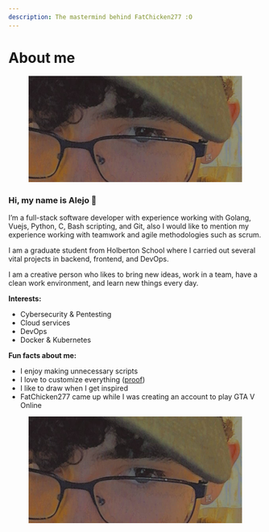 ```yaml
---
description: The mastermind behind FatChicken277 :O
---
```


# About me

<figure><img src=".gitbook/assets/image (1) (1).png" alt=""><figcaption></figcaption></figure>

### Hi, my name is Alejo 👋

I’m a full-stack software developer with experience working with Golang, Vuejs, Python, C, Bash scripting, and Git, also I would like to mention my experience working with teamwork and agile methodologies such as scrum.

I am a graduate student from Holberton School where I carried out several vital projects in backend, frontend, and DevOps.

I am a creative person who likes to bring new ideas, work in a team, have a clean work environment, and learn new things every day.



**Interests:**

* Cybersecurity & Pentesting
* Cloud services
* DevOps
* Docker & Kubernetes

**Fun facts about me:**

* I enjoy making unnecessary scripts
* I love to customize everything ([proof](https://twitter.com/aleejo\_rc/status/1521295322382753796))
* I like to draw when I get inspired
* FatChicken277 came up while I was creating an account to play GTA V Online



<figure><img src=".gitbook/assets/image (1).png" alt=""><figcaption></figcaption></figure>
